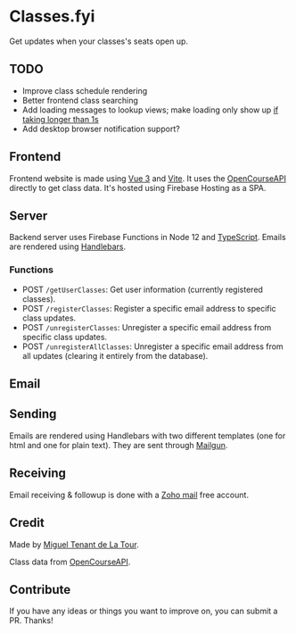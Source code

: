 # Classes.fyi

Get updates when your classes's seats open up.

## TODO

- Improve class schedule rendering
- Better frontend class searching
- Add loading messages to lookup views; make loading only show up [if taking longer than 1s](https://www.smashingmagazine.com/2016/12/best-practices-for-animated-progress-indicators/)
- Add desktop browser notification support?

## Frontend

Frontend website is made using [Vue 3](https://github.com/vuejs/vue-next) and [Vite](https://github.com/vitejs/vite). It uses the [OpenCourseAPI](https://github.com/OpenCourseAPI/OpenCourseAPI) directly to get class data. It's hosted using Firebase Hosting as a SPA.

## Server

Backend server uses Firebase Functions in Node 12 and [TypeScript](https://www.typescriptlang.org/). Emails are rendered using [Handlebars](https://handlebarsjs.com).

### Functions

- POST `/getUserClasses`: Get user information (currently registered classes).
- POST `/registerClasses`: Register a specific email address to specific class updates.
- POST `/unregisterClasses`: Unregister a specific email address from specific class updates.
- POST `/unregisterAllClasses`: Unregister a specific email address from all updates (clearing it entirely from the database).

## Email

## Sending

Emails are rendered using Handlebars with two different templates (one for html and one for plain text). They are sent through [Mailgun](https://www.mailgun.com/).

## Receiving

Email receiving & followup is done with a [Zoho mail](https://www.zoho.com/mail/) free account.

## Credit

Made by [Miguel Tenant de La Tour](https://github.com/Pandawan).

Class data from [OpenCourseAPI](https://github.com/OpenCourseAPI/OpenCourseAPI).

## Contribute

If you have any ideas or things you want to improve on, you can submit a PR. Thanks!
